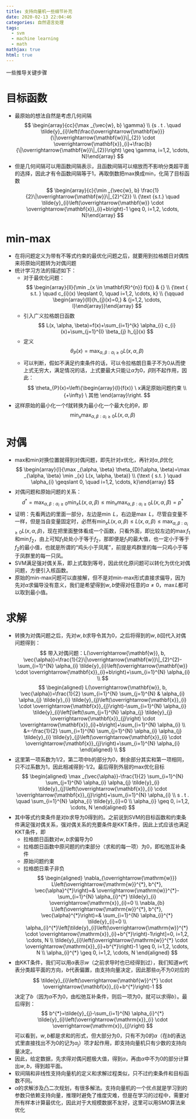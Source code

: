 ```yaml
---
title: 支持向量机一些细节补充
date: 2020-02-13 22:04:46
categories: 自然语言处理
tags:
  - svm
  - machine learning
  -	math
mathjax: true
html: true
---
```


一些推导关键步骤

<!--more-->

# 目标函数
-	最原始的想法自然是考虑几何间隔
$$
\begin{array}{cc}{\max _{\vec{w}, b} \gamma} \\ {s . t . \quad \tilde{y}_{i}\left(\frac{\overrightarrow{\mathbf{w}}}{\|\overrightarrow{\mathbf{w}}\|_{2}} \cdot \overrightarrow{\mathbf{x}}_{i}+\frac{b}{\|\overrightarrow{\mathbf{w}}\|_{2}}\right) \geq \gamma, i=1,2, \cdots, N}\end{array}
$$
-	但是几何间隔可以用函数间隔表示，且函数间隔可以缩放而不影响分类超平面的选择，因此才有令函数间隔等于1，再取倒数把max换成min，化简了目标函数
$$
\begin{array}{c}{\min _{\vec{w}, b} \frac{1}{2}\|\overrightarrow{\mathbf{w}}\|_{2}^{2}} \\ {\text {s.t.} \quad \tilde{y}_{i}\left(\overrightarrow{\mathbf{w}} \cdot \overrightarrow{\mathbf{x}}_{i}+b\right)-1 \geq 0, i=1,2, \cdots, N}\end{array}
$$

# min-max
-	在将问题定义为带有不等式约束的最优化问题之后，就要用到拉格朗日对偶性来将原始问题转为对偶问题
-	统计学习方法的描述如下：
	-	对于最优化问题：
	$$
	\begin{array}{ll}{\min _{x \in \mathbf{R}^{n}} f(x)} & {} \\ {\text { s.t. } \quad c_{i}(x) \leqslant 0, \quad i=1,2, \cdots, k} \\ {\qquad \begin{array}{ll}{h_{j}(x)=0,} & {j=1,2, \cdots, l}\end{array}}\end{array}
	$$
	-	引入广义拉格朗日函数
	$$
	L(x, \alpha, \beta)=f(x)+\sum_{i=1}^{k} \alpha_{i} c_{i}(x)+\sum_{j=1}^{I} \beta_{j} h_{j}(x)
	$$
	-	定义
	$$
	\theta_{P}(x)=\max _{\alpha, \beta: \alpha_{i} \geqslant 0} L(x, \alpha, \beta)
	$$
	-	可以判断，假如不满足约束条件的话，可以令拉格朗日乘子不为0从而使上式无穷大，满足情况的话，上式要最大只能让$\alpha$为0，$\beta$则不起作用，因此：
	$$
	\theta_{P}(x)=\left\{\begin{array}{l}{f(x)} \ x满足原始问题约束 \\ {+\infty} \ 其他 \end{array}\right.
	$$
-	这样原始的最小化一个f就转换为最小化一个最大化的$\theta$，即
	$$
	\min _{x} \max _{\alpha, \beta: \alpha_{i} \geqslant 0} L(x, \alpha, \beta)
	$$

# 对偶
-	max和min对换位置就得到对偶问题，即先针对$x$优化，再针对$\alpha,\beta$优化
	$$
	\begin{array}{l}{\max _{\alpha, \beta} \theta_{D}(\alpha, \beta)=\max _{\alpha, \beta} \min _{x} L(x, \alpha, \beta)} \\ {\text { s.t. } \quad \alpha_{i} \geqslant 0, \quad i=1,2, \cdots, k}\end{array}
	$$
-	对偶问题和原始问题的关系：
	$$
	d^{*}=\max _{\alpha, \beta: \alpha_{i} \geqslant 0} \min _{x} L(x, \alpha, \beta) \leqslant \min _{x} \max _{\alpha, \beta: \alpha_{i} \geqslant 0} L(x, \alpha, \beta)=p^{*}
	$$
-	证明：先看两边的里面一部分，左边是$\min \ L$，右边是$\max \ L$，尽管自变量不一样，但是当自变量固定时，必然有$\min _{x} L(x, \alpha, \beta) \leqslant L(x, \alpha, \beta) \leqslant \max _{\alpha, \beta: \alpha_{i} \geqslant 0} L(x, \alpha, \beta)$，现在把里面整体看成一个函数，只看外面，即比较左边的$\max f_1$和$\min f_2$，由上可知$f_1$处处小于等于$f_2$，那即便是$f_1$的最大值，也一定小于等于$f_2$的最小值，也就是所谓的“鸡头小于凤尾”，前提是鸡群里的每一只鸡小于等于凤群里的每一只凤。
-	SVM满足强对偶关系，即上式取到等号，因此优化原问题可以转化为优化对偶问题，方便引入核函数。
-	原始的min-max问题可以直接解，但不是对min-max形式直接求偏导，因为先对$\alpha$求偏导没有意义，我们是希望得到$w,b$使得对任意的$\alpha \neq 0$，$\max L$都可以取到最小值。

# 求解
-	转换为对偶问题之后，先对$w,b$求导令其为0，之后将得到的$w,b$回代入对偶问题得到：
$$
带入对偶问题：L(\overrightarrow{\mathbf{w}}, b, \vec{\alpha})=\frac{1}{2}\|\overrightarrow{\mathbf{w}}\|_{2}^{2}-\sum_{i=1}^{N} \alpha_{i} \tilde{y}_{i}\left(\overrightarrow{\mathbf{w}} \cdot \overrightarrow{\mathbf{x}}_{i}+b\right)+\sum_{i=1}^{N} \alpha_{i} \\
$$
$$
\begin{aligned} L(\overrightarrow{\mathbf{w}}, b, \vec{\alpha})=\frac{1}{2} \sum_{i=1}^{N} \sum_{j=1}^{N} & \alpha_{i} \alpha_{j} \tilde{y}_{i} \tilde{y}_{j}\left(\overrightarrow{\mathbf{x}}_{i} \cdot \overrightarrow{\mathbf{x}}_{j}\right)-\sum_{i=1}^{N} \alpha_{i} \tilde{y}_{i}\left[\left(\sum_{j=1}^{N} \alpha_{j} \tilde{y}_{j} \overrightarrow{\mathbf{x}}_{j}\right) \cdot \overrightarrow{\mathbf{x}}_{i}+b\right]+\sum_{i=1}^{N} \alpha_{i} \\ &=-\frac{1}{2} \sum_{i=1}^{N} \sum_{j=1}^{N} \alpha_{i} \alpha_{j} \tilde{y}_{i} \tilde{y}_{j}\left(\overrightarrow{\mathbf{x}}_{i} \cdot \overrightarrow{\mathbf{x}}_{j}\right)+\sum_{i=1}^{N} \alpha_{i} \end{aligned} \\
$$
-	这里第一项系数为1/2，第二项中b的部分为0，剩余部分其实和第一项相同，只不过系数为1，因此相减得到-1/2。最后得到外层的max优化目标
$$
\begin{aligned} \max _{\vec{\alpha}}-\frac{1}{2} \sum_{i=1}^{N} \sum_{j=1}^{N} \alpha_{i} \alpha_{j} \tilde{y}_{i} \tilde{y}_{j}\left(\overrightarrow{\mathbf{x}}_{i} \cdot \overrightarrow{\mathbf{x}}_{j}\right)+\sum_{i=1}^{N} \alpha_{i} \\ s . t . \quad \sum_{i=1}^{N} \alpha_{i} \tilde{y}_{i}=0 \\ \alpha_{i} \geq 0, i=1,2, \cdots, N \end{aligned}
$$
-	其中等式约束条件是对$b$求导为0得到的。之前说到SVM的目标函数和约束条件满足强对偶关系，强对偶关系的充要条件是KKT条件，因此上式应该也满足KKT条件，即
	-	拉格朗日函数对$w,b$求偏导为0
	-	拉格朗日函数中原问题的约束部分（求和的每一项）为0，即松弛互补条件
	-	原始问题约束
	-	拉格朗日乘子非负
	$$
	\begin{aligned} \nabla_{\overrightarrow{\mathrm{w}}} L\left(\overrightarrow{\mathrm{w}}^{*}, b^{*}, \vec{\alpha}^{*}\right)=& \overrightarrow{\mathrm{w}}^{*}-\sum_{i=1}^{N} \alpha_{i}^{*} \tilde{y}_{i} \overrightarrow{\mathrm{x}}_{i}=0 \\ \nabla_{b} L\left(\overrightarrow{\mathrm{w}}^{*}, b^{*}, \vec{\alpha}^{*}\right)=& \sum_{i=1}^{N} \alpha_{i}^{*} \tilde{y}_{i}=0 \\ \alpha_{i}^{*}\left[\tilde{y}_{i}\left(\overrightarrow{\mathrm{w}}^{*} \cdot \overrightarrow{\mathrm{x}}_{i}+b^{*}\right)-1\right]=0, i=1,2, \cdots, N \\ \tilde{y}_{i}\left(\overrightarrow{\mathrm{w}}^{*} \cdot \overrightarrow{\mathrm{x}}_{i}+b^{*}\right)-1 \geq 0, i=1,2, \cdots, N \\ \alpha_{i}^{*} \geq 0, i=1,2, \cdots, N \end{aligned}
	$$
-	由KKT条件，我们可以用$\alpha$表示$w$（之前求导时也已经得到过），我们知道$w$代表分类超平面的方向，$b$代表偏置，由支持向量决定，因此那些$\alpha _j$不为0对应的
$$
\tilde{y}_{i}\left(\overrightarrow{\mathbf{w}}^{*} \cdot \overrightarrow{\mathbf{x}}_{i}+b^{*}\right)-1
$$
	决定了$b$（因为$\alpha$不为0，由松弛互补条件，则后一项为0，就可以求得$b$）。最后得到：
	$$
	b^{*}=\tilde{y}_{j}-\sum_{i=1}^{N} \alpha_{i}^{*} \tilde{y}_{i}\left(\overrightarrow{\mathrm{x}}_{i} \cdot \overrightarrow{\mathrm{x}}_{j}\right)
	$$
	可以看到，$w,b$都是求和的形式，但大部分为0，只有不为0的$\alpha$（在$b$的表达式里直接找出不为0的记为$\alpha _j$）项才起作用，即支持向量机只有少数的支持向量决定。
-	因此，给定数据，先求得对偶问题极大值，得到$\alpha$，再由$\alpha$中不为0的部分计算出$w,b$，得到超平面。
-	软间隔和非线性支持向量机的定义和求解过程类似，只不过约束条件和目标函数不同。
-	$\alpha$的求解涉及凸二次规划，有很多解法。支持向量机的一个优点就是学习到的参数只依赖支持向量，推理时避免了维度灾难，但是在学习的过程中，需要对所有样本计算最优化，因此对于大规模数据不友好，这里可以用SMO算法来优化


